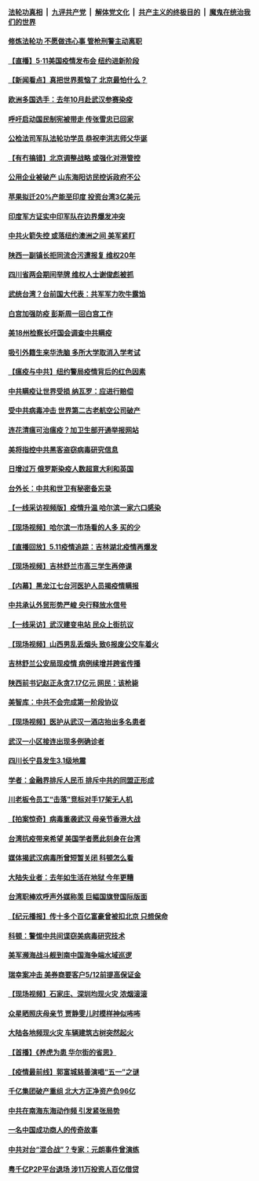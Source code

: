 

####  [法轮功真相](../../../../basic/blob/master/README.md?t=05120431) &nbsp;|&nbsp; [九评共产党](../../../../9ping.md/blob/master/README.md?t=05120431) &nbsp;|&nbsp; [解体党文化](../../../../jtdwh.md/blob/master/README.md?t=05120431)  &nbsp;|&nbsp; [共产主义的终极目的](../../../../gczydzjmd.md/blob/master/README.md?t=05120431) &nbsp;|&nbsp; [魔鬼在统治我们的世界](../../../../mgztzwmdsj.md/blob/master/README.md?t=05120431) 

#### [修炼法轮功 不愿做违心事 管枪刑警主动离职](../pages/nsc413/n12099537.md?t=05120431) 

#### [【直播】5·11美国疫情发布会 纽约进新阶段](../pages/nsc413/n12100118.md?t=05120431) 

#### [【新闻看点】真把世界惹恼了 北京最怕什么？](../pages/nsc413/n12099999.md?t=05120431) 

#### [欧洲多国选手：去年10月赴武汉参赛染疫](../pages/nsc413/n12099445.md?t=05120431) 

#### [呼吁启动国民制宪被带走 传张雪忠已回家](../pages/nsc413/n12099350.md?t=05120431) 

#### [公检法司军队法轮功学员 恭祝李洪志师父华诞](../pages/nsc413/n12099407.md?t=05120431) 

#### [【有冇搞错】北京调整战略 或强化对港管控](../pages/nsc413/n12100002.md?t=05120431) 

#### [公用企业被破产 山东海阳访民控诉政府不公](../pages/nsc413/n12099292.md?t=05120431) 

#### [苹果拟迁20%产能至印度 投资台湾3亿美元](../pages/nsc413/n12099753.md?t=05120431) 

#### [印度军方证实中印军队在边界爆发冲突](../pages/nsc413/n12099795.md?t=05120431) 

#### [中共火箭失控 或落纽约澳洲之间 美军紧盯](../pages/nsc413/n12099864.md?t=05120431) 

#### [陕西一副镇长拒同流合污遭报复 维权20年](../pages/nsc413/n12099881.md?t=05120431) 

#### [四川省两会期间举牌 维权人士谢俊彪被抓](../pages/nsc413/n12099861.md?t=05120431) 

#### [武统台湾？台前国大代表：共军军力吹牛露馅](../pages/nsc413/n12099257.md?t=05120431) 

#### [白宫加强防疫 彭斯周一回白宫工作](../pages/nsc413/n12099647.md?t=05120431) 

#### [美18州检察长吁国会调查中共瞒疫](../pages/nsc413/n12099720.md?t=05120431) 

#### [吸引外籍生来华洗脑 多所大学取消入学考试](../pages/nsc413/n12099610.md?t=05120431) 

#### [【瘟疫与中共】纽约警局疫情背后的红色因素](../pages/nsc413/n12095512.md?t=05120431) 

#### [中共瞒疫让世界受损 纳瓦罗：应进行赔偿](../pages/nsc413/n12099550.md?t=05120431) 

#### [受中共病毒冲击 世界第二古老航空公司破产](../pages/nsc413/n12099352.md?t=05120431) 

#### [连花清瘟可治瘟疫？加卫生部开通举报网站](../pages/nsc413/n12097418.md?t=05120431) 


#### [美将指控中共黑客盗窃病毒研究信息](../pages/nsc413/n12099357.md?t=05120431) 

#### [日增过万 俄罗斯染疫人数超意大利和英国](../pages/nsc413/n12099089.md?t=05120431) 

#### [台外长：中共和世卫有秘密备忘录](../pages/nsc413/n12098184.md?t=05120431) 

#### [【一线采访视频版】疫情升温 哈尔滨一家六口感染](../pages/nsc413/n12096711.md?t=05120431) 

#### [【现场视频】哈尔滨一市场看的人多 买的少](../pages/nsc413/n12099057.md?t=05120431) 

#### [【直播回放】5.11疫情追踪：吉林湖北疫情再爆发](../pages/nsc413/n12099051.md?t=05120431) 

#### [【现场视频】吉林舒兰市高三学生再停课](../pages/nsc413/n12098857.md?t=05120431) 

#### [【内幕】黑龙江七台河医护人员揭疫情瞒报](../pages/nsc413/n12097016.md?t=05120431) 

#### [中共承认外贸形势严峻 央行释放水信号](../pages/nsc413/n12098370.md?t=05120431) 

#### [【一线采访】武汉建变电站 民众上街抗议](../pages/nsc413/n12098907.md?t=05120431) 

#### [【现场视频】山西男乱丢烟头 致6报废公交车着火](../pages/nsc413/n12098753.md?t=05120431) 

#### [吉林舒兰公安局现疫情 病例续增并跨省传播](../pages/nsc413/n12098790.md?t=05120431) 

#### [陕西前书记赵正永贪7.17亿元 网民：该枪毙](../pages/nsc413/n12098714.md?t=05120431) 

#### [美智库：中共不会完成第一阶段协议](../pages/nsc413/n12098773.md?t=05120431) 

#### [【现场视频】医护从武汉一酒店抬出多名患者](../pages/nsc413/n12098692.md?t=05120431) 

#### [武汉一小区接连出现多例确诊者](../pages/nsc413/n12098508.md?t=05120431) 

#### [四川长宁县发生3.1级地震](../pages/nsc413/n12098363.md?t=05120431) 

#### [学者：金融界排斥人民币 排斥中共的同盟正形成](../pages/nsc413/n12097811.md?t=05120431) 

#### [川老板令员工“击落”竞标对手17架无人机](../pages/nsc413/n12098238.md?t=05120431) 

#### [【拍案惊奇】病毒重袭武汉 母亲节香港大战](../pages/nsc413/n12097903.md?t=05120431) 

#### [台湾抗疫带来希望 美国学者愿此刻身在台湾](../pages/nsc413/n12098092.md?t=05120431) 

#### [媒体揭武汉病毒所曾短暂关闭 科顿怎么看](../pages/nsc413/n12098071.md?t=05120431) 

#### [大陆失业者：去年如生活在地狱 今年更糟](../pages/nsc413/n12097589.md?t=05120431) 

#### [台湾职棒欢呼声外媒称羡 巨幅国旗登国际版面](../pages/nsc413/n12098046.md?t=05120431) 

#### [【纪元播报】传十多个百亿富豪曾被扣北京 只想保命](../pages/nsc413/n12097998.md?t=05120431) 

#### [科顿：警惕中共间谍窃美病毒研究技术](../pages/nsc413/n12097941.md?t=05120431) 

#### [美军濒海战斗舰到南中国海争端水域巡逻](../pages/nsc413/n12097986.md?t=05120431) 

#### [瑞幸案冲击 美券商要客户5/12前提高保证金](../pages/nsc413/n12096495.md?t=05120431) 

#### [【现场视频】石家庄、深圳均现火灾 浓烟滚滚](../pages/nsc413/n12096998.md?t=05120431) 

#### [众星晒照庆母亲节 贾静雯儿时模样神似咘咘](../pages/nsc413/n12097605.md?t=05120431) 

#### [大陆各地频现火灾 车辆建筑古树突然起火](../pages/nsc413/n12097706.md?t=05120431) 

#### [【首播】《养虎为患 华尔街的省思》](../pages/nsc413/n12095932.md?t=05120431) 

#### [【疫情最前线】郭富城慈善演唱“五一”之谜](../pages/nsc413/n12097440.md?t=05120431) 

#### [千亿集团破产重组 北大方正净资产负96亿](../pages/nsc413/n12096363.md?t=05120431) 

#### [中共在南海东海动作频 引发紧张局势](../pages/nsc413/n12097471.md?t=05120431) 

#### [一名中国成功商人的传奇故事](../pages/nsc413/n12096271.md?t=05120431) 

#### [中共对台“混合战”？专家：元朗事件曾演练](../pages/nsc413/n12097505.md?t=05120431) 

#### [粤千亿P2P平台退场 涉11万投资人百亿借贷](../pages/nsc413/n12097516.md?t=05120431) 

